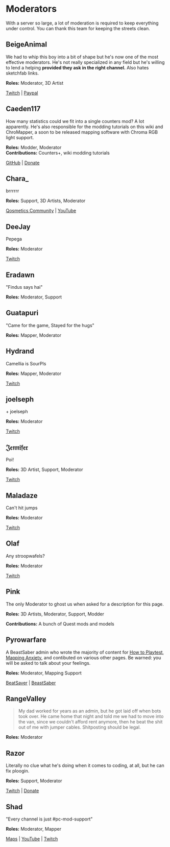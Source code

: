 # Moderators
With a server so large, a lot of moderation is required to keep everything under control.
You can thank this team for keeping the streets clean.

## BeigeAnimal
We had to whip this boy into a bit of shape but he's now one of the most effective moderators.
He's not really specialized in any field but he's willing to lend a helping **provided they ask in the right channel.**
Also hates sketchfab links.

**Roles:** Moderator, 3D Artist

[Twitch](https://www.twitch.tv/beigeanimaltv) | [Paypal](https://paypal.me/beigeanimal)

## Caeden117
How many statistics could we fit into a single counters mod? A lot apparently. He's also responsible for the modding tutorials
on this wiki and ChroMapper, a soon to be released mapping software with Chroma RGB light support.

**Roles:** Modder, Moderator  
**Contributions:** Counters+, wiki modding tutorials

[GitHub](https://github.com/caeden117) | [Donate](https://ko-fi.com/Caeden117)

## Chara_
brrrrrr

**Roles:** Support, 3D Artists, Moderator

[Qosmetics Community](https://discord.gg/qosmetics) | [YouTube](https://www.youtube.com/c/CharaHere)

## DeeJay
Pepega

**Roles:** Moderator

[Twitch](https://www.twitch.tv/deejayvr)

## Eradawn
"Findus says hai"

**Roles:** Moderator, Support

## Guatapuri
"Came for the game, Stayed for the hugs"

**Roles:** Mapper, Moderator

## Hydrand
Camellia is SourPls

**Roles:** Mapper, Moderator

[Twitch](https://www.twitch.tv/hydrandvr)

## joelseph
\+ joelseph

**Roles:** Moderator

[Twitch](https://www.twitch.tv/tehjoelseph)

## 𝔍𝔢𝔫𝔫𝔦𝔣𝔢𝔯
Poi!

**Roles:** 3D Artist, Support, Moderator

[Twitch](https://www.twitch.tv/br3uker)

## Maladaze
Can't hit jumps

**Roles:** Moderator

[Twitch](https://www.twitch.tv/infjager)

## Olaf
Any stroopwafels?  

**Roles:** Moderator  

[Twitch](https://twitch.tv/olafstad)

## Pink
The only Moderator to ghost us when asked for a description for this page.

**Roles:** 3D Artists, Moderator, Support, Modder

**Contributions:** A bunch of Quest mods and models  

## Pyrowarfare
A BeastSaber admin who wrote the majority of content for [How to Playtest](./how-to-testplay.md), [Mapping Anxiety](./mapping-anxiety.md),
and contibuted on various other pages. Be warned: you will be asked to talk about your feelings.  

**Roles:** Moderator, Mapping Support

[BeatSaver](https://beatsaver.com/uploader/5e99c7df3f476a0006596cdf) | [BeastSaber](https://bsaber.com/members/pyrowarfare/)

## RangeValley
> My dad worked for years as an admin, but he got laid off when bots took over. He came home that night and told me we
> had to move into the van, since we couldn't afford rent anymore, then he beat the shit out of me with jumper cables.
> Shitposting should be legal.

**Roles:** Moderator

## Razor
Literally no clue what he's doing when it comes to coding, at all, but he can fix ploogin.

**Roles:** Support, Moderator

[Twitch](https://www.twitch.tv/sarpest_razor) | [Donate](https://streamelements.com/sarpest_razor/tip)

## Shad
"Every channel is just #pc-mod-support"

**Roles:** Moderator, Mapper

[Maps](https://beatsaver.com/uploader/5cff0b7498cc5a672c850a45) | [YouTube](https://www.youtube.com/channel/UCLiwd2iGUDl2kvw8FM2qwFQ)
| [Twitch](https://www.twitch.tv/shadlive)
